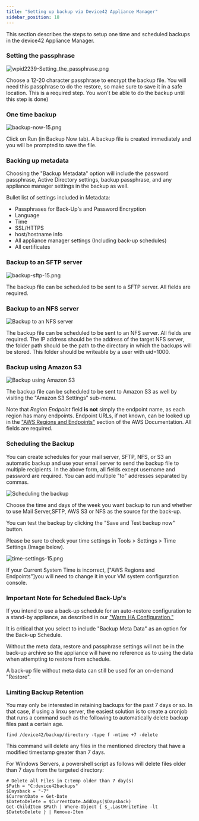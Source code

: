 ```yaml
---
title: "Setting up backup via Device42 Appliance Manager"
sidebar_position: 18
---
```


This section describes the steps to setup one time and scheduled backups in the device42 Appliance Manager.

### Setting the passphrase

![wpid2239-Setting_the_passphrase.png](/assets/images/backup-passphrase.png)

Choose a 12-20 character passphrase to encrypt the backup file. You will need this passphrase to do the restore, so make sure to save it in a safe location. This is a required step. You won't be able to do the backup until this step is done)

### One time backup

![backup-now-15.png](/assets/images/backup-now-15.png)

Click on Run (in Backup Now tab). A backup file is created immediately and you will be prompted to save the file.

### Backing up metadata

Choosing the "Backup Metadata" option will include the password passphrase, Active Directory settings, backup passphrase, and any appliance manager settings in the backup as well.

Bullet list of settings included in Metadata:

- Passphrases for Back-Up's and Password Encryption
- Language
- Time
- SSL/HTTPS
- host/hostname info
- All appliance manager settings (Including back-up schedules)
- All certificates

### Backup to an SFTP server

![backup-sftp-15.png](/assets/images/backup-sftp-15.png)

The backup file can be scheduled to be sent to a SFTP server. All fields are required.

### Backup to an NFS server

![Backup to an NFS server](/assets/images/nfs-15.png)

The backup file can be scheduled to be sent to an NFS server. All fields are required. The IP address should be the address of the target NFS server, the folder path should be the path to the directory in which the backups will be stored. This folder should be writeable by a user with uid=1000.

### Backup using Amazon S3

![Backup using Amazon S3](/assets/images/s3-15.png)

The backup file can be scheduled to be sent to Amazon S3 as well by visiting the "Amazon S3 Settings" sub-menu.

Note that _Region Endpoint_ field **is not** simply the endpoint name, as each region has many endpoints. Endpoint URLs, if not known, can be looked up in the ["AWS Regions and Endpoints"](http://docs.aws.amazon.com/general/latest/gr/rande.html#s3_region) section of the AWS Documentation. All fields are required.

### Scheduling the Backup

You can create schedules for your mail server, SFTP, NFS, or S3 an automatic backup and use your email server to send the backup file to multiple recipients. In the above form, all fields except username and password are required. You can add multiple "to" addresses separated by commas.

![Scheduling the backup](/assets/images/backup-schedule-15.png)

Choose the time and days of the week you want backup to run and whether to use Mail Server,SFTP, AWS S3 or NFS as the source for the back-up.

You can test the backup by clicking the "Save and Test backup now" button.

Please be sure to check your time settings in Tools > Settings > Time Settings.(Image below).

![time-settings-15.png](/assets/images/time-settings-15.png)

If your Current System Time is incorrect, \["AWS Regions and Endpoints"\]you will need to change it in your VM system configuration console.

### Important Note for Scheduled Back-Up's

If you intend to use a back-up schedule for an auto-restore configuration to a stand-by appliance, as described in our ["Warm HA Configuration."](https://docs.device42.com/device42-appliance-manager/warm-ha-and-automated-backups/)

It is critical that you select to include "Backup Meta Data" as an option for the Back-up Schedule.

Without the meta data, restore and passphrase settings will not be in the back-up archive so the appliance will have no reference as to using the data when attempting to restore from schedule.

A back-up file without meta data can still be used for an on-demand "Restore".

### Limiting Backup Retention

You may only be interested in retaining backups for the past 7 days or so. In that case, if using a linxu server, the easiest solution is to create a cronjob that runs a command such as the following to automatically delete backup files past a certain age.

```
find /device42/backup/directory -type f -mtime +7 -delete
```

This command will delete any files in the mentioned directory that have a modified timestamp greater than 7 days.

For Windows Servers, a powershell script as follows will delete files older than 7 days from the targeted directory:

```
# Delete all Files in C:temp older than 7 day(s)
$Path = "C:device42backups"
$Daysback = "-7"
$CurrentDate = Get-Date
$DatetoDelete = $CurrentDate.AddDays($Daysback)
Get-ChildItem $Path | Where-Object { $_.LastWriteTime -lt $DatetoDelete } | Remove-Item
```
